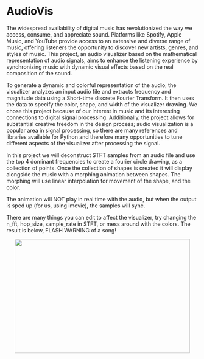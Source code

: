 # AudioVis

The widespread availability of digital music has revolutionized the way we access, consume, and appreciate sound. Platforms like Spotify, Apple Music, and YouTube provide access to an
extensive and diverse range of music, offering listeners the opportunity to discover new artists, genres, and styles of music. This project, an audio visualizer based on the mathematical 
representation of audio signals, aims to enhance the listening experience by synchronizing music with dynamic visual effects based on the real composition of the sound.

To generate a dynamic and colorful representation of the audio, the visualizer analyzes an input
audio file and extracts frequency and magnitude data using a Short-time discrete Fourier Transform. 
It then uses the data to specify the color, shape, and width of the visualizer drawing. 
We chose this project because of our interest in music and its interesting connections to digital signal processing.
Additionally, the project allows for substantial creative freedom in the design process; audio visualization is a popular area in signal processing, 
so there are many references and libraries available for Python and therefore many opportunities to tune different aspects of the visualizer after processing the signal.

In this project we will deconstruct STFT samples from an audio file and use the top 4 dominant frequencies to create a fourier circle drawing, as a collection of points. 
Once the collection of shapes is created it will display alongside the music with a morphing animation between shapes. 
The morphing will use linear interpolation for movement of the shape, and the color. 


The animation will NOT play in real time with the audio, but when the output is sped up (for us, using imovie), 
the samples will sync. 

There are many things you can edit to affect the visualizer, try changing the n_fft, hop_size, sample_rate in STFT, 
or mess around with the colors. 
The result is below, FLASH WARNING of a song! 

<p align="center">
  <img width="460" height="300" src="[https://picsum.photos/460/300](https://github.com/cmrooney135/AudioVis/blob/main/audioVisualizer%20.gif)">
</p>

